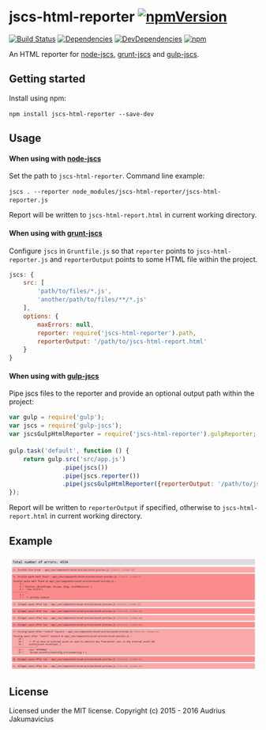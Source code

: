 # jscs-html-reporter [![npmVersion](http://img.shields.io/npm/v/jscs-html-reporter.svg)](https://www.npmjs.org/package/jscs-html-reporter)
[![Build Status](https://travis-ci.org/aj-dev/jscs-html-reporter.svg?branch=master)](https://travis-ci.org/aj-dev/jscs-html-reporter)
[![Dependencies](https://david-dm.org/aj-dev/jscs-html-reporter.svg)](https://david-dm.org/aj-dev/jscs-html-reporter#info=dependencies&view=table)
[![DevDependencies](https://david-dm.org/aj-dev/jscs-html-reporter/dev-status.svg)](https://david-dm.org/aj-dev/jscs-html-reporter#info=devDependencies&view=table) [![npm](https://img.shields.io/npm/dm/jscs-html-reporter.svg)](https://www.npmjs.com/package/jscs-html-reporter)


An HTML reporter for [node-jscs](https://github.com/mdevils/node-jscs), [grunt-jscs](https://github.com/jscs-dev/grunt-jscs) and [gulp-jscs](https://github.com/jscs-dev/gulp-jscs).

## Getting started
Install using npm:

`npm install jscs-html-reporter --save-dev`

## Usage

#### When using with [node-jscs](https://github.com/mdevils/node-jscs)
Set the path to `jscs-html-reporter`. Command line example:

`jscs . --reporter node_modules/jscs-html-reporter/jscs-html-reporter.js`

Report will be written to `jscs-html-report.html` in current working directory.

#### When using with [grunt-jscs](https://github.com/jscs-dev/grunt-jscs)
Configure `jscs` in `Gruntfile.js` so that `reporter` points to `jscs-html-reporter.js` and `reporterOutput` points to some HTML file within the project.

```javascript
jscs: {
    src: [
    	'path/to/files/*.js',
    	'another/path/to/files/**/*.js'
    ],
    options: {
        maxErrors: null,
        reporter: require('jscs-html-reporter').path,
        reporterOutput: '/path/to/jscs-html-report.html'
    }
}
```
#### When using with [gulp-jscs](https://github.com/jscs-dev/gulp-jscs)
Pipe jscs files to the reporter and provide an optional output path within the project:
```javascript
var gulp = require('gulp');
var jscs = require('gulp-jscs');
var jscsGulpHtmlReporter = require('jscs-html-reporter').gulpReporter;

gulp.task('default', function () {
    return gulp.src('src/app.js')
               .pipe(jscs())
               .pipe(jscs.reporter())
               .pipe(jscsGulpHtmlReporter({reporterOutput: '/path/to/jscs-html-report.html'}))
});
```
Report will be written to `reporterOutput` if specified, otherwise to `jscs-html-report.html` in current working directory.

## Example
![alt text](https://raw.githubusercontent.com/aj-dev/jscs-html-reporter/master/jscs-html-reporter.png 'JSCS HTML Reporter output')

## License
Licensed under the MIT license. Copyright (c) 2015 - 2016 Audrius Jakumavicius
